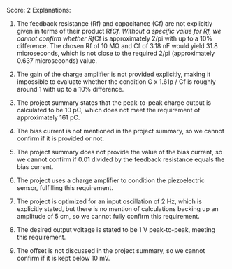 Score: 2
Explanations: 
1. The feedback resistance (Rf) and capacitance (Cf) are not explicitly given in terms of their product Rf*Cf. Without a specific value for Rf, we cannot confirm whether Rf*Cf is approximately 2/pi with up to a 10% difference. The chosen Rf of 10 MΩ and Cf of 3.18 nF would yield 31.8 microseconds, which is not close to the required 2/pi (approximately 0.637 microseconds) value.

2. The gain of the charge amplifier is not provided explicitly, making it impossible to evaluate whether the condition G x 1.61p / Cf is roughly around 1 with up to a 10% difference.

3. The project summary states that the peak-to-peak charge output is calculated to be 10 pC, which does not meet the requirement of approximately 161 pC.

4. The bias current is not mentioned in the project summary, so we cannot confirm if it is provided or not.

5. The project summary does not provide the value of the bias current, so we cannot confirm if 0.01 divided by the feedback resistance equals the bias current.

6. The project uses a charge amplifier to condition the piezoelectric sensor, fulfilling this requirement.

7. The project is optimized for an input oscillation of 2 Hz, which is explicitly stated, but there is no mention of calculations backing up an amplitude of 5 cm, so we cannot fully confirm this requirement.

8. The desired output voltage is stated to be 1 V peak-to-peak, meeting this requirement.

9. The offset is not discussed in the project summary, so we cannot confirm if it is kept below 10 mV.